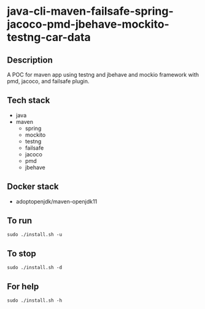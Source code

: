 # java-cli-maven-failsafe-spring-jacoco-pmd-jbehave-mockito-testng-car-data

## Description
A POC for maven app using testng
and jbehave and mockio framework
 with pmd,
jacoco, and failsafe plugin.

## Tech stack
- java
- maven
	- spring
	- mockito
  - testng
  - failsafe
  - jacoco
  - pmd
  - jbehave

## Docker stack
- adoptopenjdk/maven-openjdk11

## To run
`sudo ./install.sh -u`

## To stop
`sudo ./install.sh -d`

## For help
`sudo ./install.sh -h`
